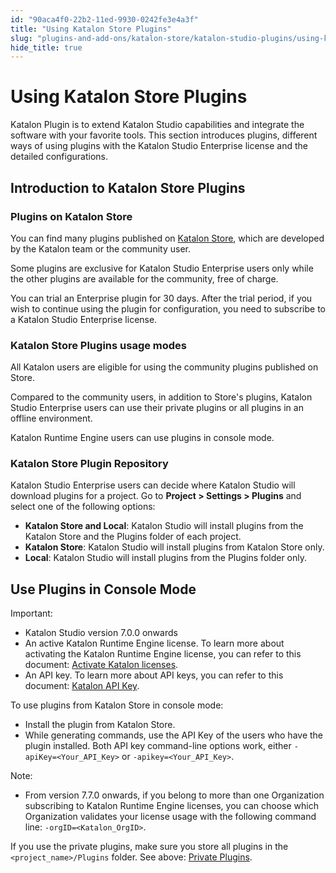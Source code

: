 ```yaml
---
id: "90aca4f0-22b2-11ed-9930-0242fe3e4a3f"
title: "Using Katalon Store Plugins"
slug: "plugins-and-add-ons/katalon-store/katalon-studio-plugins/using-katalon-store-plugins"
hide_title: true
---
```


# <a id="id" class="anchor_top_offset"/><a id="ariaid-title1" class="anchor_top_offset"/>Using <span xmlns="http://www.w3.org/1999/xhtml" className="ph">Katalon Store</span>  Plugins

<p xmlns="http://www.w3.org/1999/xhtml" className="p">Katalon Plugin is to extend Katalon Studio capabilities and   integrate the software with your favorite tools. This section   introduces plugins, different ways of using plugins with the   Katalon Studio Enterprise license and the detailed   configurations.</p> 

## <a id="id_1" class="anchor_top_offset"/>Introduction to <span xmlns="http://www.w3.org/1999/xhtml" className="ph">Katalon Store</span>  Plugins


### <a id="id_2" class="anchor_top_offset"/>Plugins on <span xmlns="http://www.w3.org/1999/xhtml" className="ph">Katalon Store</span> 

<p xmlns="http://www.w3.org/1999/xhtml" className="p">You can find many plugins published on <a className="xref j-external-link" href="https://store.katalon.com/" target="_blank"><span className="ph">Katalon Store</span></a>, which are   developed by the Katalon team or the community user.</p> 
<p xmlns="http://www.w3.org/1999/xhtml" className="p">Some plugins are exclusive for Katalon Studio Enterprise users   only while the other plugins are available for the community, free   of charge.</p> 
<p xmlns="http://www.w3.org/1999/xhtml" className="p">You can trial an Enterprise plugin for 30 days. After the trial   period, if you wish to continue using the plugin for configuration,   you need to subscribe to a Katalon Studio Enterprise license.</p> 

### <a id="id_3" class="anchor_top_offset"/><span xmlns="http://www.w3.org/1999/xhtml" className="ph">Katalon Store</span>  Plugins usage modes

<p xmlns="http://www.w3.org/1999/xhtml" className="p">All Katalon users are eligible for using the community plugins   published on Store.</p> 
<p xmlns="http://www.w3.org/1999/xhtml" className="p">Compared to the community users, in addition to Store's plugins,   Katalon Studio Enterprise users can use their private plugins or   all plugins in an offline environment.</p> 
<p xmlns="http://www.w3.org/1999/xhtml" className="p">Katalon Runtime Engine users can use plugins in console   mode.</p> 

### <a id="id_4" class="anchor_top_offset"/><span xmlns="http://www.w3.org/1999/xhtml" className="ph">Katalon Store</span>  Plugin Repository

<p xmlns="http://www.w3.org/1999/xhtml" className="p">Katalon Studio Enterprise users can decide where Katalon Studio   will download plugins for a project. Go to <strong className="ph b">Project &gt;     Settings &gt; Plugins</strong> and select one of the following   options:</p> 
<ul xmlns="http://www.w3.org/1999/xhtml" className="ul"><li className="li">     <strong className="ph b"><span className="ph">Katalon Store</span> and Local</strong>: Katalon Studio will     install plugins from the <span className="ph">Katalon Store</span> and the Plugins folder of each     project.</li><li className="li">     <strong className="ph b"><span className="ph">Katalon Store</span></strong>: Katalon Studio will install     plugins from <span className="ph">Katalon Store</span> only.</li><li className="li">     <strong className="ph b">Local</strong>: Katalon Studio will install plugins     from the Plugins folder only.</li></ul> 

## <a id="id_9" class="anchor_top_offset"/>Use Plugins in Console Mode

<div xmlns="http://www.w3.org/1999/xhtml" className="note important note_important"><span className="note__title">Important:</span> 
  <ul className="ul"><li className="li"><span className="ph">Katalon Studio</span> version 7.0.0 onwards</li><li className="li">An active Katalon Runtime Engine license. To learn more about activating the Katalon Runtime Engine license, you can refer to this document: <a className="xref" href="#">Activate Katalon licenses</a>.</li><li className="li">An API key. To learn more about API keys, you can refer to this document: <a className="xref" href="/administer/settings/katalon-api-key-in-katalon-testops">Katalon API Key</a>.</li></ul>
</div>
<p xmlns="http://www.w3.org/1999/xhtml" className="p">To use plugins from Katalon Store in console mode:</p> 
<ul xmlns="http://www.w3.org/1999/xhtml" className="ul"><li className="li">Install the plugin from Katalon Store.</li><li className="li">While generating commands, use the API Key of the users who have the plugin installed. Both API key command-line options work, either <code className="ph codeph">-apiKey=&lt;Your_API_Key&gt;</code> or <code className="ph codeph">-apikey=&lt;Your_API_Key&gt;</code>.</li></ul> 
<div xmlns="http://www.w3.org/1999/xhtml" className="note note note_note"><span className="note__title">Note:</span> 
  <ul className="ul"><li className="li">From version 7.7.0 onwards, if you belong to more than one Organization subscribing to Katalon Runtime Engine licenses, you can choose which Organization validates your license usage with the following command line: <code className="ph codeph">-orgID=&lt;Katalon_OrgID&gt;</code>.</li></ul>
</div>
<p xmlns="http://www.w3.org/1999/xhtml" className="p">If you use the private plugins, make sure you store all plugins in the <code className="ph codeph">&lt;project_name&gt;/Plugins</code> folder. See above: <a className="xref" href="/plugins-and-add-ons/katalon-store/katalon-studio-plugins/private-plugins-in-katalon-studio">Private Plugins</a>.</p> 
